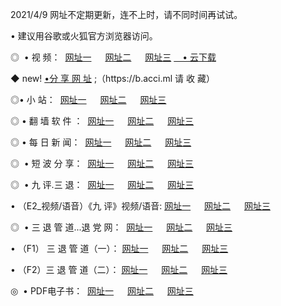 <p>2021/4/9 网址不定期更新，连不上时，请不同时间再试试。
<p>• 建议用谷歌或火狐官方浏览器访问。
<p>◎  • 视 频： 
<a href="http://hha.guitarhaven.com/" target="_blank">网址一</a> 　 
<a href="http://hsr.guitarhaven.com/" target="_blank">网址二</a> 　 
<a href="http://hsr.guitarhaven.com/b.html" target="_blank">网址三</a>
<a href="https://yadi.sk/d/d0sUeAOpal3njw" target="_blank">　• 云下载 </a></p>
<p>◆ new! <a href="http://hpl.guitarhaven.com/a.html">•分 享 网 址</a> ;（https://b.acci.ml 请 收 藏） </p>

<p>◎•  小 站：  
<a href="http://hha.guitarhaven.com/f.html" target="_blank">网址一</a> 　 
<a href="http://hsr.guitarhaven.com/h.html" target="_blank">网址二</a> 　 
<a href="http://hsr.guitarhaven.com/k/" target="_blank">网址三</a></p><p>

<p>◎  • 翻 墙 软 件 ：  
<a href="http://hha.guitarhaven.com/ff/" target="_blank">网址一</a> 　 
<a href="http://hsr.guitarhaven.com/s/read/a1_nd.html" target="_blank">网址二</a> 　 
<a href="http://hsr.guitarhaven.com/ff/index.html" target="_blank">网址三</a></p>
<p>◎  • 每 日 新 闻：  
<a href="http://hha.guitarhaven.com/day/" target="_blank">网址一</a> 　 
<a href="http://hsr.guitarhaven.com/day/" target="_blank">网址二</a> 　 
<a href="http://hsr.guitarhaven.com/day/index.html" target="_blank">网址三</a></p>
<p>◎   • 短 波 分 享：  
<a href="http://hha.guitarhaven.com/h/" target="_blank">网址一</a> 　 
<a href="http://hsr.guitarhaven.com/h/" target="_blank">网址二</a> 　 
<a href="http://hsr.guitarhaven.com/h/index.html" target="_blank">网址三</a></p>
<p>◎   • 九 评.三 退：  
<a href="http://hha.guitarhaven.com/t/" target="_blank">网址一</a> 　 
<a href="http://hsr.guitarhaven.com/v2/index.html" target="_blank">网址二</a> 　 
<a href="http://hsr.guitarhaven.com/tt/index.html" target="_blank">网址三</a> 　</p>
<p>  • （E2_视频/语音）《九 评》视频/语音: 
<a href="http://hha.guitarhaven.com/7738.html" target="_blank">网址一</a> 　 
<a href="http://hsr.guitarhaven.com/7614.html" target="_blank">网址二</a> 　 
<a href="http://hsr.guitarhaven.com/7633.html" target="_blank">网址三</a></p>
<p>◎   • 三 退 管 道...退 党 网：  
<a href="http://hha.guitarhaven.com/go/td1.html" target="_blank">网址一</a> 　 
<a href="http://hsr.guitarhaven.com/go/td2.html" target="_blank">网址二</a> 　 
<a href="http://hsr.guitarhaven.com/go/td3.html" target="_blank">网址三</a></p>
<p>  • （F1） 三 退 管 道（一）： 
<a href="http://hha.guitarhaven.com/dd/" target="_blank">网址一</a> 　 
<a href="http://hsr.guitarhaven.com/s/read/a1_tdx.html" target="_blank">网址二</a> 　 
<a href="http://hsr.guitarhaven.com/dd/" target="_blank">网址三</a></p>
<p>  • （F2）三 退 管 道（二）： 
<a href="http://hsr.guitarhaven.com/d/" target="_blank">网址一</a> 　 
<a href="http://hha.guitarhaven.com/d/index.html" target="_blank">网址二</a> 　 
<a href="http://hsr.guitarhaven.com/d/" target="_blank">网址三</a></p>
<p>◎   • PDF电子书：  
<a href="http://hha.guitarhaven.com/p/" target="_blank">网址一</a> 　 
<a href="http://hsr.guitarhaven.com/p/index.html" target="_blank">网址二</a> 　 
<a href="http://hsr.guitarhaven.com/p/" target="_blank">网址三</a></p>
